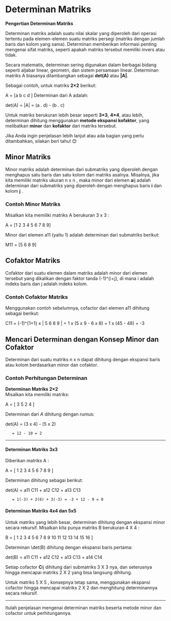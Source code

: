# Determinan Matriks
 **Pengertian Determinan Matriks**  

Determinan matriks adalah suatu nilai skalar yang diperoleh dari operasi tertentu pada elemen-elemen suatu matriks persegi (matriks dengan jumlah baris dan kolom yang sama). Determinan memberikan informasi penting mengenai sifat matriks, seperti apakah matriks tersebut memiliki invers atau tidak.  

Secara matematis, determinan sering digunakan dalam berbagai bidang seperti aljabar linear, geometri, dan sistem persamaan linear. Determinan matriks  A  biasanya dilambangkan sebagai **det(A)** atau **|A|**.  

Sebagai contoh, untuk matriks **2×2** berikut:  

A = [a  b 
     c  d ]
Determinan dari  A  adalah:  

det(A) = |A| = (a . d) - (b . c)


Untuk matriks berukuran lebih besar seperti **3×3**, **4×4**, atau lebih, determinan dihitung menggunakan **metode ekspansi kofaktor**, yang melibatkan **minor** dan **kofaktor** dari matriks tersebut.  

Jika Anda ingin penjelasan lebih lanjut atau ada bagian yang perlu ditambahkan, silakan beri tahu! 😊

## Minor Matriks
Minor matriks adalah determinan dari submatriks yang diperoleh dengan menghapus satu baris dan satu kolom dari matriks asalnya. Misalnya, jika kita memiliki matriks ukuran  n x n , maka minor dari elemen  **a**ij  adalah determinan dari submatriks yang diperoleh dengan menghapus baris  **i**  dan kolom **j** .

### Contoh Minor Matriks
Misalkan kita memiliki matriks  A  berukuran  3 x 3 :

A =  [1  2  3 
      4  5  6 
      7  8  9] 



Minor dari elemen  a11  (yaitu 1) adalah determinan dari submatriks berikut:


M11 = [5  6 
       8  9] 


## Cofaktor Matriks
Cofaktor dari suatu elemen dalam matriks adalah minor dari elemen tersebut yang dikalikan dengan faktor tanda (-1)^{i+j}, di mana  i  adalah indeks baris dan  j  adalah indeks kolom.

### Contoh Cofaktor Matriks
Menggunakan contoh sebelumnya, cofactor dari elemen  a11  dihitung sebagai berikut:

C11 = (-1)^{1+1} x | 5  6  8  9 | = 1 x (5 x 9 - 6 x 8) = 1 x (45 - 48) = -3


## Mencari Determinan dengan Konsep Minor dan Cofaktor
Determinan dari suatu matriks  n x n  dapat dihitung dengan ekspansi baris atau kolom berdasarkan minor dan cofaktor.

### Contoh Perhitungan Determinan
 
 **Determinan Matriks 2×2**  
Misalkan kita memiliki matriks:  

A = [ 3  5 
      2  4 ]
  
Determinan dari  *A*  dihitung dengan rumus:  

det(A) = (3 x 4) - (5 x 2)

       = 12 - 10 = 2
  

---


#### **Determinan Matriks 3x3**
Diberikan matriks  A :

A = [ 1  2  3 
      4  5  6 
      7  8  9 ]

Determinan dihitung sebagai berikut:

det(A) = a11 C11 + a12 C12 + a13 C13

       = 1(-3) + 2(6) + 3(-3) = -3 + 12 - 9 = 0


#### **Determinan Matriks 4x4 dan 5x5**
Untuk matriks yang lebih besar, determinan dihitung dengan ekspansi minor secara rekursif.
Misalkan kita punya matriks  B  berukuran  4 X 4 :

B = [ 1   2   3   4 
      5   6   7   8 
      9   10  11  12 
      13  14  15  16 ]

Determinan  \det(B)  dihitung dengan ekspansi baris pertama:

det(B) = a11 C11 + a12 C12 + a13 C13 + a14 C14

Setiap cofactor  **C**ij  dihitung dari submatriks  3 X 3  nya, dan seterusnya hingga mencapai matriks  2 X 2  yang bisa langsung dihitung.

Untuk matriks  5 X 5 , konsepnya tetap sama, menggunakan ekspansi cofactor hingga mencapai matriks  2 X 2  dan menghitung determinannya secara rekursif.

---
Itulah penjelasan mengenai determinan matriks beserta metode minor dan cofactor untuk perhitungannya.

